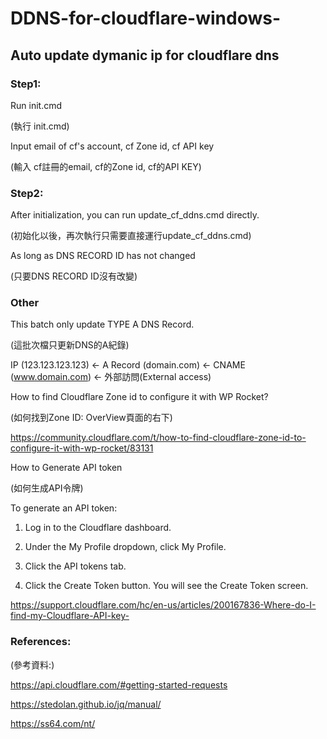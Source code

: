 # DDNS-for-cloudflare-windows-
## Auto update dymanic ip for cloudflare dns ##

### Step1: ###

Run init.cmd

(執行 init.cmd)


Input email of cf's account, cf Zone id, cf API key


(輸入 cf註冊的email, cf的Zone id, cf的API KEY)

### Step2: ###


After initialization, you can run update_cf_ddns.cmd directly.


(初始化以後，再次執行只需要直接運行update_cf_ddns.cmd)

As long as DNS RECORD ID has not changed

(只要DNS RECORD ID沒有改變)

### Other ###

This batch only update TYPE A DNS Record.

(這批次檔只更新DNS的A紀錄)

IP (123.123.123.123) <- A Record (domain.com) <- CNAME (www.domain.com) <- 外部訪問(External access)

How to find Cloudflare Zone id to configure it with WP Rocket?

(如何找到Zone ID: OverView頁面的右下)

https://community.cloudflare.com/t/how-to-find-cloudflare-zone-id-to-configure-it-with-wp-rocket/83131

How to Generate API token

(如何生成API令牌)

To generate an API token:

1. Log in to the Cloudflare dashboard.

2. Under the My Profile dropdown, click My Profile.

3. Click the API tokens tab.

4. Click the Create Token button. You will see the Create Token screen.

https://support.cloudflare.com/hc/en-us/articles/200167836-Where-do-I-find-my-Cloudflare-API-key-

### References: ###

(參考資料:)

https://api.cloudflare.com/#getting-started-requests

https://stedolan.github.io/jq/manual/

https://ss64.com/nt/
